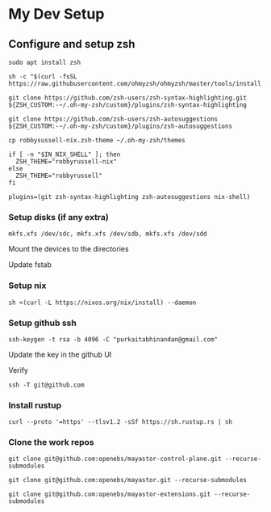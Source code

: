 # My Dev Setup

## Configure and setup zsh

```
sudo apt install zsh
```
```
sh -c "$(curl -fsSL https://raw.githubusercontent.com/ohmyzsh/ohmyzsh/master/tools/install.sh)"
```
```
git clone https://github.com/zsh-users/zsh-syntax-highlighting.git ${ZSH_CUSTOM:-~/.oh-my-zsh/custom}/plugins/zsh-syntax-highlighting
```
```
git clone https://github.com/zsh-users/zsh-autosuggestions ${ZSH_CUSTOM:-~/.oh-my-zsh/custom}/plugins/zsh-autosuggestions
```
```
cp robbysussell-nix.zsh-theme ~/.oh-my-zsh/themes
```
```
if [ -n "$IN_NIX_SHELL" ]; then
  ZSH_THEME="robbyrussell-nix"
else
  ZSH_THEME="robbyrussell"
fi
```
```
plugins=(git zsh-syntax-highlighting zsh-autosuggestions nix-shell)
```

### Setup disks (if any extra)

```
mkfs.xfs /dev/sdc, mkfs.xfs /dev/sdb, mkfs.xfs /dev/sdd
```
Mount the devices to the directories

Update fstab

### Setup nix

```
sh <(curl -L https://nixos.org/nix/install) --daemon
```

### Setup github ssh

```
ssh-keygen -t rsa -b 4096 -C "purkaitabhinandan@gmail.com"
```

Update the key in the github UI

Verify 
```
ssh -T git@github.com
```

### Install rustup

```
curl --proto '=https' --tlsv1.2 -sSf https://sh.rustup.rs | sh
```

### Clone the work repos

```
git clone git@github.com:openebs/mayastor-control-plane.git --recurse-submodules
```
```
git clone git@github.com:openebs/mayastor.git --recurse-submodules
```
```
git clone git@github.com:openebs/mayastor-extensions.git --recurse-submodules
```
